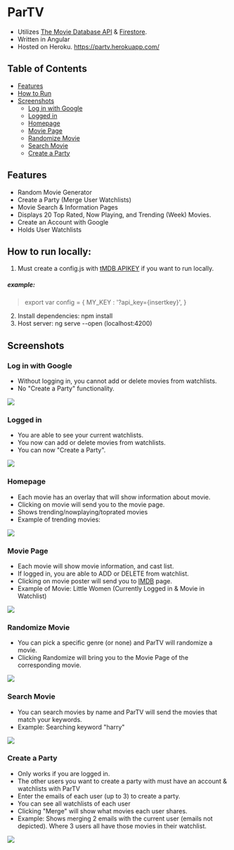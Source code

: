 # ParTV
- Utilizes [The Movie Database API](https://developers.themoviedb.org/3/getting-started/introduction) & [Firestore](https://firebase.google.com/docs/firestore).
- Written in Angular
- Hosted on Heroku. https://partv.herokuapp.com/

## Table of Contents
- [Features](#features)
- [How to Run](#how-to-run-locally)
- [Screenshots](#screenshots)
  * [Log in with Google](#log-in-with-google)
  * [Logged in](#logged-in)
  * [Homepage](#homepage)
  * [Movie Page](#movie-page)
  * [Randomize Movie](#randomize-movie)
  * [Search Movie](#search-movie)
  * [Create a Party](#create-a-party)

## Features
- Random Movie Generator
- Create a Party (Merge User Watchlists)
- Movie Search & Information Pages
- Displays 20 Top Rated, Now Playing, and Trending (Week) Movies.
- Create an Account with Google
- Holds User Watchlists

## How to run locally: 
1. Must create a config.js with [tMDB APIKEY](https://developers.themoviedb.org/3/getting-started/introduction) if you want to run locally.
##### example:
> export var config = {
    MY_KEY : '?api_key={insertkey}',
  }
2. Install dependencies: npm install  
3. Host server: ng serve --open (localhost:4200)

## Screenshots

### Log in with Google
- Without logging in, you cannot add or delete movies from watchlists.
- No "Create a Party" functionality.
<img src="./src/assets/screenshots/login_example.png">

### Logged in
- You are able to see your current watchlists.
- You now can add or delete movies from watchlists.
- You can now "Create a Party".
<img src="./src/assets/screenshots/logged_in_example.png" >

### Homepage
- Each movie has an overlay that will show information about movie.
- Clicking on movie will send you to the movie page.
- Shows trending/nowplaying/toprated movies
- Example of trending movies:
<img src="./src/assets/screenshots/trending_example.png" >


### Movie Page
- Each movie will show movie information, and cast list.
- If logged in, you are able to ADD or DELETE from watchlist.
- Clicking on movie poster will send you to [IMDB](https://www.imdb.com/) page.
- Example of Movie: Little Women (Currently Logged in & Movie in Watchlist)
<img src="./src/assets/screenshots/movie_example.png" >

### Randomize Movie
- You can pick a specific genre (or none) and ParTV will randomize a movie.
- Clicking Randomize will bring you to the Movie Page of the corresponding movie.
<img src="./src/assets/screenshots/random_example.png" >

### Search Movie
- You can search movies by name and ParTV will send the movies that match your keywords.
- Example: Searching keyword "harry"
<img src="./src/assets/screenshots/search_example.png" >

### Create a Party
- Only works if you are logged in.
- The other users you want to create a party with must have an account & watchlists with ParTV
- Enter the emails of each user (up to 3) to create a party.
- You can see all watchlists of each user
- Clicking "Merge" will show what movies each user shares.
- Example: Shows merging 2 emails with the current user (emails not depicted). Where 3 users all have those movies in their watchlist.
<img src="./src/assets/screenshots/cop_example.png" >
